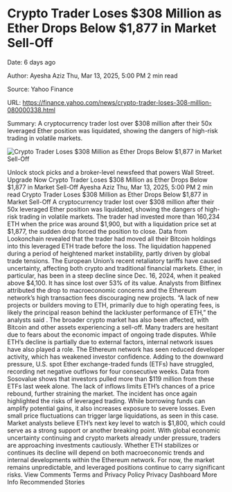 # Crypto Trader Loses $308 Million as Ether Drops Below $1,877 in Market Sell-Off

Date: 6 days ago

Author: Ayesha Aziz   Thu, Mar 13, 2025, 5:00 PM 2 min read

Source: Yahoo Finance

URL: https://finance.yahoo.com/news/crypto-trader-loses-308-million-080000338.html

Summary: A cryptocurrency trader lost over $308 million after their 50x leveraged Ether position was liquidated, showing the dangers of high-risk trading in volatile markets.

![Crypto Trader Loses $308 Million as Ether Drops Below $1,877 in Market Sell-Off](https://media.zenfs.com/en/coinmarketcap_783/2e33103e6a5dc72b6f834c3f04129b85)

Unlock stock picks and a broker-level newsfeed that powers Wall Street. Upgrade Now Crypto Trader Loses $308 Million as Ether Drops Below $1,877 in Market Sell-Off Ayesha Aziz Thu, Mar 13, 2025, 5:00 PM 2 min read Crypto Trader Loses $308 Million as Ether Drops Below $1,877 in Market Sell-Off A cryptocurrency trader lost over $308 million after their 50x leveraged Ether position was liquidated, showing the dangers of high-risk trading in volatile markets. The trader had invested more than 160,234 ETH when the price was around $1,900, but with a liquidation price set at $1,877, the sudden drop forced the position to close. Data from Lookonchain revealed that the trader had moved all their Bitcoin holdings into this leveraged ETH trade before the loss. The liquidation happened during a period of heightened market instability, partly driven by global trade tensions. The European Union’s recent retaliatory tariffs have caused uncertainty, affecting both crypto and traditional financial markets. Ether, in particular, has been in a steep decline since Dec. 16, 2024, when it peaked above $4,100. It has since lost over 53% of its value. Analysts from Bitfinex attributed the drop to macroeconomic concerns and the Ethereum network’s high transaction fees discouraging new projects. “A lack of new projects or builders moving to ETH, primarily due to high operating fees, is likely the principal reason behind the lackluster performance of ETH,” the analysts said . The broader crypto market has also been affected, with Bitcoin and other assets experiencing a sell-off. Many traders are hesitant due to fears about the economic impact of ongoing trade disputes. While ETH’s decline is partially due to external factors, internal network issues have also played a role. The Ethereum network has seen reduced developer activity, which has weakened investor confidence. Adding to the downward pressure, U.S. spot Ether exchange-traded funds (ETFs) have struggled, recording net negative outflows for four consecutive weeks. Data from Sosovalue shows that investors pulled more than $119 million from these ETFs last week alone. The lack of inflows limits ETH’s chances of a price rebound, further straining the market. The incident has once again highlighted the risks of leveraged trading. While borrowing funds can amplify potential gains, it also increases exposure to severe losses. Even small price fluctuations can trigger large liquidations, as seen in this case. Market analysts believe ETH’s next key level to watch is $1,800, which could serve as a strong support or another breaking point. With global economic uncertainty continuing and crypto markets already under pressure, traders are approaching investments cautiously. Whether ETH stabilizes or continues its decline will depend on both macroeconomic trends and internal developments within the Ethereum network. For now, the market remains unpredictable, and leveraged positions continue to carry significant risks. View Comments Terms and Privacy Policy Privacy Dashboard More Info Recommended Stories
